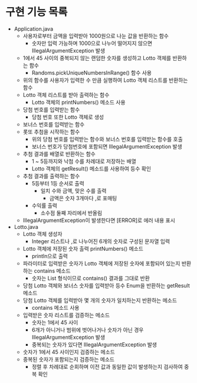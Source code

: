 # 구현 기능 목록

- Application.java
  - 사용자로부터 금액을 입력받아 1000원으로 나눈 값을 반환하는 함수
    - 숫자만 입력 가능하며 1000으로 나누어 떨어지지 않으면 IllegalArgumentException 발생
  - 1에서 45 사이의 중복되지 않는 랜덤한 숫자를 생성하고 Lotto 객체를 반환하는 함수
    - Randoms.pickUniqueNumbersInRange() 함수 사용
  - 위의 함수를 사용자가 입력한 수 만큼 실행하여 Lotto 객체 리스트를 반환하는 함수
  - Lotto 객체 리스트를 받아 출력하는 함수
    - Lotto 객체의 printNumbers() 메소드 사용
  - 당첨 번호를 입력받는 함수
    - 당첨 번호 또한 Lotto 객체로 생성
  - 보너스 번호를 입력받는 함수
  - 롯또 추첨을 시작하는 함수
    - 위의 당첨 번호를 입력받는 함수와 보너스 번호를 입력받는 함수를 호출
    - 보너스 번호가 당첨번호에 포함되면 IllegalArgumentException 발생
  - 추첨 결과를 배열로 반환하는 함수
    - 1 ~ 5등까지와 낙첨 수를 차례대로 저장하는 배열
    - Lotto 객체의 getResult() 메소드를 사용하여 등수 확인
  - 추첨 결과를 출력하는 함수
    - 5등부터 1등 순서로 출력
      - 일치 수와 금액, 맞은 수를 출력
        - 금액은 숫자 3개마다 ,로 포매팅
    - 수익률 출력
      - 소수점 둘째 자리에서 반올림
  - IllegalArgumentException이 발생한다면 [ERROR]로 에러 내용 표시
- Lotto.java
  - Lotto 객체 생성자
    - Integer 리스트나 ,로 나누어진 6개의 숫자로 구성된 문자열 입력
  - Lotto 객체에 저장된 숫자 출력 printNumbers() 메소드
    - println으로 출력
  - 파라미터로 입력받은 숫자가 Lotto 객체에 저장된 숫자에 포함되어 있는지 반환하는 contains 메소드
    - 숫자는 List 형식이므로 contains() 결과를 그대로 반환
  - 당첨 Lotto 객체와 보너스 숫자를 입력받아 등수 Enum을 반환하는 getResult 메소드
  - 당첨 Lotto 객체를 입력받아 몇 개의 숫자가 일치하는지 반환하는 메소드
    - contains 메소드 사용
  - 입력받은 숫자 리스트를 검증하는 메소드
    - 숫자는 1에서 45 사이
    - 6개가 아니거나 범위에 벗어나거나 숫자가 아닌 경우 IllegalArgumentException 발생
    - 중복되는 숫자가 있다면 IllegalArgumentException 발생
  - 숫자가 1에서 45 사이인지 검증하는 메소드
  - 중복된 숫자가 포함되는지 검증하는 메소드
    - 정렬 후 차례대로 순회하며 이전 값과 동일한 값이 발생하는지 검사하여 중복 확인
